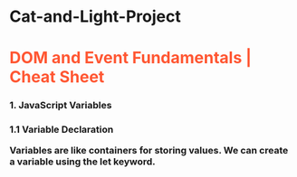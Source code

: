 # Cat-and-Light-Project<br>

<h1 style="color:#ff5733"> DOM and Event Fundamentals | Cheat Sheet</h1>
<h3>1. JavaScript Variables<h3>
<p>1.1 Variable Declaration</p>
Variables are like containers for storing values. We can create a variable using the let keyword.




